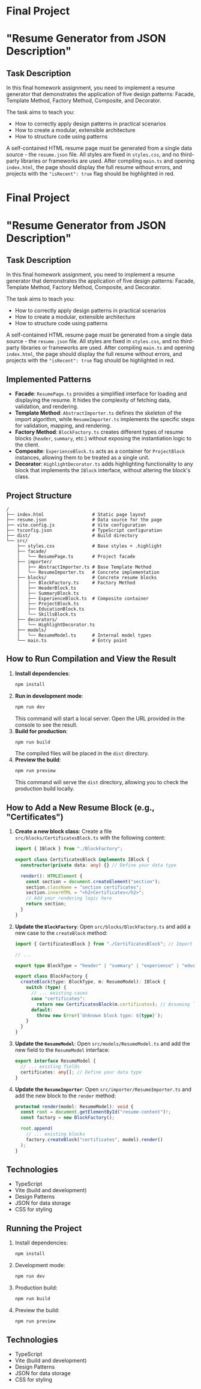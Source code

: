 # Final Project

# "Resume Generator from JSON Description"

## Task Description

In this final homework assignment, you need to implement a resume generator that demonstrates the application of five design patterns: Facade, Template Method, Factory Method, Composite, and Decorator.

The task aims to teach you:

- How to correctly apply design patterns in practical scenarios
- How to create a modular, extensible architecture
- How to structure code using patterns

A self-contained HTML resume page must be generated from a single data source - the `resume.json` file. All styles are fixed in `styles.css`, and no third-party libraries or frameworks are used. After compiling `main.ts` and opening `index.html`, the page should display the full resume without errors, and projects with the `"isRecent": true` flag should be highlighted in red.

# Final Project

# "Resume Generator from JSON Description"

## Task Description

In this final homework assignment, you need to implement a resume generator that demonstrates the application of five design patterns: Facade, Template Method, Factory Method, Composite, and Decorator.

The task aims to teach you:

- How to correctly apply design patterns in practical scenarios
- How to create a modular, extensible architecture
- How to structure code using patterns

A self-contained HTML resume page must be generated from a single data source - the `resume.json` file. All styles are fixed in `styles.css`, and no third-party libraries or frameworks are used. After compiling `main.ts` and opening `index.html`, the page should display the full resume without errors, and projects with the `"isRecent": true` flag should be highlighted in red.

## Implemented Patterns

- **Facade**: `ResumePage.ts` provides a simplified interface for loading and displaying the resume. It hides the complexity of fetching data, validation, and rendering.
- **Template Method**: `AbstractImporter.ts` defines the skeleton of the import algorithm, while `ResumeImporter.ts` implements the specific steps for validation, mapping, and rendering.
- **Factory Method**: `BlockFactory.ts` creates different types of resume blocks (`header`, `summary`, etc.) without exposing the instantiation logic to the client.
- **Composite**: `ExperienceBlock.ts` acts as a container for `ProjectBlock` instances, allowing them to be treated as a single unit.
- **Decorator**: `HighlightDecorator.ts` adds highlighting functionality to any block that implements the `IBlock` interface, without altering the block's class.

## Project Structure

```
/
├── index.html                  # Static page layout
├── resume.json                 # Data source for the page
├── vite.config.js              # Vite configuration
├── tsconfig.json               # TypeScript configuration
├── dist/                       # Build directory
└── src/
    ├── styles.css              # Base styles + .highlight
    ├── facade/
    │   └── ResumePage.ts       # Project facade
    ├── importer/
    │   ├── AbstractImporter.ts # Base Template Method
    │   └── ResumeImporter.ts   # Concrete implementation
    ├── blocks/                 # Concrete resume blocks
    │   ├── BlockFactory.ts     # Factory Method
    │   ├── HeaderBlock.ts
    │   ├── SummaryBlock.ts
    │   ├── ExperienceBlock.ts  # Composite container
    │   ├── ProjectBlock.ts
    │   ├── EducationBlock.ts
    │   └── SkillsBlock.ts
    ├── decorators/
    │   └── HighlightDecorator.ts
    ├── models/
    │   └── ResumeModel.ts      # Internal model types
    └── main.ts                 # Entry point
```

## How to Run Compilation and View the Result

1. **Install dependencies**:
   ```bash
   npm install
   ```
2. **Run in development mode**:
   ```bash
   npm run dev
   ```
   This command will start a local server. Open the URL provided in the console to see the result.
3. **Build for production**:
   ```bash
   npm run build
   ```
   The compiled files will be placed in the `dist` directory.
4. **Preview the build**:
   ```bash
   npm run preview
   ```
   This command will serve the `dist` directory, allowing you to check the production build locally.

## How to Add a New Resume Block (e.g., "Certificates")

1. **Create a new block class**:
   Create a file `src/blocks/CertificatesBlock.ts` with the following content:
   ```typescript
   import { IBlock } from "./BlockFactory";

   export class CertificatesBlock implements IBlock {
     constructor(private data: any) {} // Define your data type

     render(): HTMLElement {
       const section = document.createElement("section");
       section.className = "section certificates";
       section.innerHTML = "<h2>Certificates</h2>";
       // Add your rendering logic here
       return section;
     }
   }
   ```
2. **Update the `BlockFactory`**:
   Open `src/blocks/BlockFactory.ts` and add a new case to the `createBlock` method:
   ```typescript
   import { CertificatesBlock } from "./CertificatesBlock"; // Import the new block

   // ...

   export type BlockType = "header" | "summary" | "experience" | "education" | "skills" | "certificates";

   export class BlockFactory {
     createBlock(type: BlockType, m: ResumeModel): IBlock {
       switch (type) {
         // ... existing cases
         case "certificates":
           return new CertificatesBlock(m.certificates); // Assuming `certificates` is part of your model
         default:
           throw new Error(`Unknown block type: ${type}`);
       }
     }
   }
   ```
3. **Update the `ResumeModel`**:
   Open `src/models/ResumeModel.ts` and add the new field to the `ResumeModel` interface:
   ```typescript
   export interface ResumeModel {
     // ... existing fields
     certificates: any[]; // Define your data type
   }
   ```
4. **Update the `ResumeImporter`**:
   Open `src/importer/ResumeImporter.ts` and add the new block to the `render` method:
   ```typescript
   protected render(model: ResumeModel): void {
     const root = document.getElementById("resume-content")!;
     const factory = new BlockFactory();

     root.append(
       // ... existing blocks
       factory.createBlock("certificates", model).render()
     );
   }
   ```

## Technologies

- TypeScript
- Vite (build and development)
- Design Patterns
- JSON for data storage
- CSS for styling


## Running the Project

1. Install dependencies:

   ```bash
   npm install
   ```

2. Development mode:

   ```bash
   npm run dev
   ```

3. Production build:

   ```bash
   npm run build
   ```

4. Preview the build:
   ```bash
   npm run preview
   ```

## Technologies

- TypeScript
- Vite (build and development)
- Design Patterns
- JSON for data storage
- CSS for styling